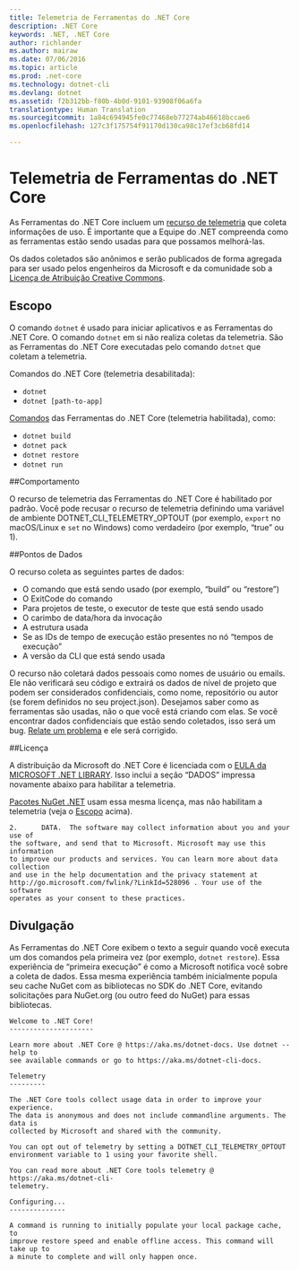 ```yaml
---
title: Telemetria de Ferramentas do .NET Core
description: .NET Core
keywords: .NET, .NET Core
author: richlander
ms.author: mairaw
ms.date: 07/06/2016
ms.topic: article
ms.prod: .net-core
ms.technology: dotnet-cli
ms.devlang: dotnet
ms.assetid: f2b312bb-f80b-4b0d-9101-93908f06a6fa
translationtype: Human Translation
ms.sourcegitcommit: 1a84c694945fe0c77468eb77274ab46618bccae6
ms.openlocfilehash: 127c3f175754f91170d130ca98c17ef3cb68fd14

---
```


# <a name="net-core-tools-telemetry"></a>Telemetria de Ferramentas do .NET Core

As Ferramentas do .NET Core incluem um [recurso de telemetria](https://github.com/dotnet/cli/pull/2145) que coleta informações de uso. É importante que a Equipe do .NET compreenda como as ferramentas estão sendo usadas para que possamos melhorá-las.

Os dados coletados são anônimos e serão publicados de forma agregada para ser usado pelos engenheiros da Microsoft e da comunidade sob a [Licença de Atribuição Creative Commons](https://creativecommons.org/licenses/by/4.0/).

## <a name="scope"></a>Escopo

O comando `dotnet` é usado para iniciar aplicativos e as Ferramentas do .NET Core. O comando `dotnet` em si não realiza coletas da telemetria. São as Ferramentas do .NET Core executadas pelo comando `dotnet` que coletam a telemetria.

Comandos do .NET Core (telemetria desabilitada):

- `dotnet`
- `dotnet [path-to-app]`

[Comandos](index.md) das Ferramentas do .NET Core (telemetria habilitada), como:

- `dotnet build`
- `dotnet pack`
- `dotnet restore`
- `dotnet run`

##<a name="behavior"></a>Comportamento

O recurso de telemetria das Ferramentas do .NET Core é habilitado por padrão. Você pode recusar o recurso de telemetria definindo uma variável de ambiente DOTNET_CLI_TELEMETRY_OPTOUT (por exemplo, `export` no macOS/Linux e `set` no Windows) como verdadeiro (por exemplo, “true” ou 1).

##<a name="data-points"></a>Pontos de Dados

O recurso coleta as seguintes partes de dados:

- O comando que está sendo usado (por exemplo, “build” ou “restore”)
- O ExitCode do comando
- Para projetos de teste, o executor de teste que está sendo usado
- O carimbo de data/hora da invocação
- A estrutura usada
- Se as IDs de tempo de execução estão presentes no nó “tempos de execução”
- A versão da CLI que está sendo usada

O recurso não coletará dados pessoais como nomes de usuário ou emails. Ele não verificará seu código e extrairá os dados de nível de projeto que podem ser considerados confidenciais, como nome, repositório ou autor (se forem definidos no seu project.json). Desejamos saber como as ferramentas são usadas, não o que você está criando com elas. Se você encontrar dados confidenciais que estão sendo coletados, isso será um bug. [Relate um problema](https://github.com/dotnet/cli/issues) e ele será corrigido.

##<a name="license"></a>Licença

A distribuição da Microsoft do .NET Core é licenciada com o [EULA da MICROSOFT .NET LIBRARY](https://aka.ms/dotnet-core-eula). Isso inclui a seção “DADOS” impressa novamente abaixo para habilitar a telemetria.

[Pacotes NuGet .NET](https://www.nuget.org/profiles/dotnetframework) usam essa mesma licença, mas não habilitam a telemetria (veja o [Escopo](#scope) acima).

```text
2.      DATA.  The software may collect information about you and your use of
the software, and send that to Microsoft. Microsoft may use this information
to improve our products and services. You can learn more about data collection
and use in the help documentation and the privacy statement at
http://go.microsoft.com/fwlink/?LinkId=528096 . Your use of the software
operates as your consent to these practices.
```

## <a name="disclosure"></a>Divulgação

As Ferramentas do .NET Core exibem o texto a seguir quando você executa um dos comandos pela primeira vez (por exemplo, `dotnet restore`). Essa experiência de “primeira execução” é como a Microsoft notifica você sobre a coleta de dados. Essa mesma experiência também inicialmente popula seu cache NuGet com as bibliotecas no SDK do .NET Core, evitando solicitações para NuGet.org (ou outro feed do NuGet) para essas bibliotecas.

```text
Welcome to .NET Core!
---------------------

Learn more about .NET Core @ https://aka.ms/dotnet-docs. Use dotnet --help to
see available commands or go to https://aka.ms/dotnet-cli-docs.

Telemetry
---------

The .NET Core tools collect usage data in order to improve your experience.
The data is anonymous and does not include commandline arguments. The data is
collected by Microsoft and shared with the community.

You can opt out of telemetry by setting a DOTNET_CLI_TELEMETRY_OPTOUT
environment variable to 1 using your favorite shell.

You can read more about .NET Core tools telemetry @ https://aka.ms/dotnet-cli-
telemetry.

Configuring...
--------------

A command is running to initially populate your local package cache, to
improve restore speed and enable offline access. This command will take up to
a minute to complete and will only happen once. 
```



<!--HONumber=Nov16_HO3-->


